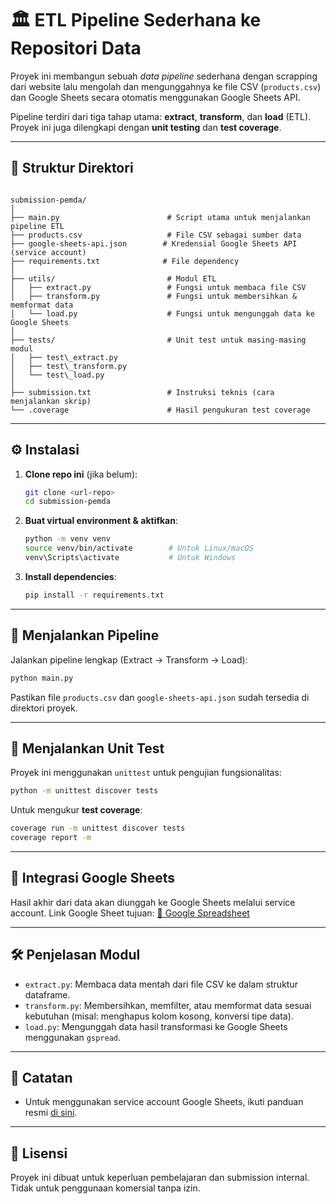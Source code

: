 # 🏛 ETL Pipeline Sederhana ke Repositori Data

Proyek ini membangun sebuah *data pipeline* sederhana dengan scrapping dari website lalu mengolah dan mengunggahnya ke file CSV (`products.csv`) dan Google Sheets secara otomatis menggunakan Google Sheets API. 

Pipeline terdiri dari tiga tahap utama: **extract**, **transform**, dan **load** (ETL). Proyek ini juga dilengkapi dengan **unit testing** dan **test coverage**.

---

## 📁 Struktur Direktori

```

submission-pemda/
│
├── main.py                        # Script utama untuk menjalankan pipeline ETL
├── products.csv                   # File CSV sebagai sumber data
├── google-sheets-api.json        # Kredensial Google Sheets API (service account)
├── requirements.txt              # File dependency
│
├── utils/                         # Modul ETL
│   ├── extract.py                 # Fungsi untuk membaca file CSV
│   ├── transform.py               # Fungsi untuk membersihkan & memformat data
│   └── load.py                    # Fungsi untuk mengunggah data ke Google Sheets
│
├── tests/                         # Unit test untuk masing-masing modul
│   ├── test\_extract.py
│   ├── test\_transform.py
│   └── test\_load.py
│
├── submission.txt                 # Instruksi teknis (cara menjalankan skrip)
└── .coverage                      # Hasil pengukuran test coverage

````

---

## ⚙️ Instalasi

1. **Clone repo ini** (jika belum):
   ```bash
   git clone <url-repo>
   cd submission-pemda
    ````

2. **Buat virtual environment & aktifkan**:

   ```bash
   python -m venv venv
   source venv/bin/activate        # Untuk Linux/macOS
   venv\Scripts\activate           # Untuk Windows
   ```

3. **Install dependencies**:

   ```bash
   pip install -r requirements.txt
   ```

---

## 🚀 Menjalankan Pipeline

Jalankan pipeline lengkap (Extract → Transform → Load):

```bash
python main.py
```

Pastikan file `products.csv` dan `google-sheets-api.json` sudah tersedia di direktori proyek.

---

## 🧪 Menjalankan Unit Test

Proyek ini menggunakan `unittest` untuk pengujian fungsionalitas:

```bash
python -m unittest discover tests
```

Untuk mengukur **test coverage**:

```bash
coverage run -m unittest discover tests
coverage report -m
```

---

## 🔗 Integrasi Google Sheets

Hasil akhir dari data akan diunggah ke Google Sheets melalui service account. Link Google Sheet tujuan:
[🔗 Google Spreadsheet](https://docs.google.com/spreadsheets/d/14BctMkMRHxLgnYDMkaDFx9ccGVFI92pbeKbBu34kpCw/edit?gid=0)

---

## 🛠 Penjelasan Modul

* `extract.py`: Membaca data mentah dari file CSV ke dalam struktur dataframe.
* `transform.py`: Membersihkan, memfilter, atau memformat data sesuai kebutuhan (misal: menghapus kolom kosong, konversi tipe data).
* `load.py`: Mengunggah data hasil transformasi ke Google Sheets menggunakan `gspread`.

---

## 📝 Catatan

* Untuk menggunakan service account Google Sheets, ikuti panduan resmi [di sini](https://docs.gspread.org/en/latest/oauth2.html#for-bots-using-service-account).

---

## 📄 Lisensi

Proyek ini dibuat untuk keperluan pembelajaran dan submission internal. Tidak untuk penggunaan komersial tanpa izin.
